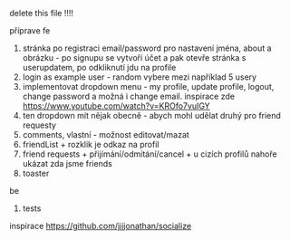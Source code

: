 delete this file !!!!

příprave fe
1. stránka po registraci email/password pro nastavení jména, about a obrázku - po signupu se vytvoří účet a pak otevře stránka s userupdatem, po odkliknutí jdu na profile
2. login as example user - random vybere mezi například 5 usery
3. implementovat dropdown menu - my profile, update profile, logout, change password a možná i change email. inspirace zde https://www.youtube.com/watch?v=KROfo7vuIGY
4. ten dropdown mít nějak obecně - abych mohl udělat druhý pro friend requesty
6. comments, vlastní - možnost editovat/mazat
7. friendList + rozklik je odkaz na profil
8. friend requests + přijímání/odmítání/cancel + u cizích profilů nahoře ukázat zda jsme friends
9. toaster

be
1. tests


inspirace
https://github.com/jjjjonathan/socialize